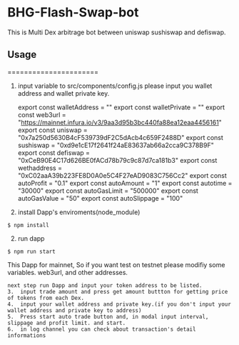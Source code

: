# BHG-Flash-Swap-bot

This is Multi Dex arbitrage bot between uniswap sushiswap and defiswap.
## Usage
======================

1. input variable to src/components/config.js
    please input you wallet address and wallet private key.

    export const walletAddress = ""
    export const walletPrivate = ""
    export const web3url = "https://mainnet.infura.io/v3/9aa3d95b3bc440fa88ea12eaa4456161"
    export const uniswap = "0x7a250d5630B4cF539739dF2C5dAcb4c659F2488D"
    export const sushiswap = "0xd9e1cE17f2641f24aE83637ab66a2cca9C378B9F"
    export const defiswap = "0xCeB90E4C17d626BE0fACd78b79c9c87d7ca181b3"
    export const wethaddress = "0xC02aaA39b223FE8D0A0e5C4F27eAD9083C756Cc2"
    export const autoProfit = "0.1" 
    export const autoAmount = "1"
    export const autotime = "30000"
    export const autoGasLimit = "500000"
    export const autoGasValue = "50"
    export const autoSlippage = "100"


1. install Dapp's enviroments(node_module) 
```
$ npm install
```
2. run dapp
```
$ npm run start

```

This Dapp for mainnet, So if you want test on testnet please modifiy some variables. web3url, and other addresses.

```
next step run Dapp and input your token address to be listed.
3.  input trade amount and press get amount buttton for getting price of tokens from each Dex.
4.  input your wallet address and private key.(if you don't input your wallet address and private key to address)
5.  Press start auto trade button and, in modal input interval, slippage and profit limit. and start.
6.  in log channel you can check about transaction's detail informations